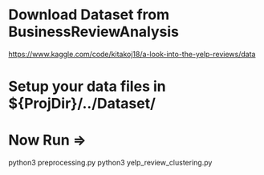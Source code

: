 # Download Dataset from BusinessReviewAnalysis
https://www.kaggle.com/code/kitakoj18/a-look-into-the-yelp-reviews/data
# Setup your data files in ${ProjDir}/../Dataset/

# Now Run => 
python3 preprocessing.py
python3 yelp_review_clustering.py



